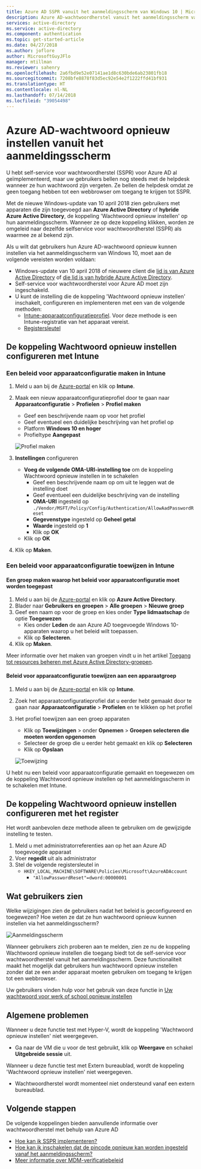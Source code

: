```yaml
---
title: Azure AD SSPR vanuit het aanmeldingsscherm van Windows 10 | Microsoft Docs
description: Azure AD-wachtwoordherstel vanuit het aanmeldingsscherm van Windows 10 configureren en Ik ben mijn pincode vergeten
services: active-directory
ms.service: active-directory
ms.component: authentication
ms.topic: get-started-article
ms.date: 04/27/2018
ms.author: joflore
author: MicrosoftGuyJFlo
manager: mtillman
ms.reviewer: sahenry
ms.openlocfilehash: 2a6fbd9e52e07141ae1d8c630bde6ab23801fb18
ms.sourcegitcommit: 7208bfe8878f83d5ec92e54e2f1222ffd41bf931
ms.translationtype: HT
ms.contentlocale: nl-NL
ms.lasthandoff: 07/14/2018
ms.locfileid: "39054498"
---
```

# <a name="azure-ad-password-reset-from-the-login-screen"></a>Azure AD-wachtwoord opnieuw instellen vanuit het aanmeldingsscherm

U hebt self-service voor wachtwoordherstel (SSPR) voor Azure AD al geïmplementeerd, maar uw gebruikers bellen nog steeds met de helpdesk wanneer ze hun wachtwoord zijn vergeten. Ze bellen de helpdesk omdat ze geen toegang hebben tot een webbrowser om toegang te krijgen tot SSPR.

Met de nieuwe Windows-update van 10 april 2018 zien gebruikers met apparaten die zijn toegevoegd aan **Azure Active Directory** of **hybride Azure Active Directory**, de koppeling 'Wachtwoord opnieuw instellen' op hun aanmeldingsscherm. Wanneer ze op deze koppeling klikken, worden ze omgeleid naar dezelfde selfservice voor wachtwoordherstel (SSPR) als waarmee ze al bekend zijn.

Als u wilt dat gebruikers hun Azure AD-wachtwoord opnieuw kunnen instellen via het aanmeldingsscherm van Windows 10, moet aan de volgende vereisten worden voldaan:

* Windows-update van 10 april 2018 of nieuwere client die [lid is van Azure Active Directory](../device-management-azure-portal.md) of [die lid is van hybride Azure Active Directory](../device-management-hybrid-azuread-joined-devices-setup.md).
* Self-service voor wachtwoordherstel voor Azure AD moet zijn ingeschakeld.
* U kunt de instelling die de koppeling 'Wachtwoord opnieuw instellen' inschakelt, configureren en implementeren met een van de volgende methoden:
   * [Intune-apparaatconfiguratieprofiel](tutorial-sspr-windows.md#configure-reset-password-link-using-intune). Voor deze methode is een Intune-registratie van het apparaat vereist.
   * [Registersleutel](tutorial-sspr-windows.md#configure-reset-password-link-using-the-registry)

## <a name="configure-reset-password-link-using-intune"></a>De koppeling Wachtwoord opnieuw instellen configureren met Intune

### <a name="create-a-device-configuration-policy-in-intune"></a>Een beleid voor apparaatconfiguratie maken in Intune

1. Meld u aan bij de [Azure-portal](https://portal.azure.com) en klik op **Intune**.
2. Maak een nieuw apparaatconfiguratieprofiel door te gaan naar **Apparaatconfiguratie** > **Profielen** > **Profiel maken**
   * Geef een beschrijvende naam op voor het profiel
   * Geef eventueel een duidelijke beschrijving van het profiel op
   * Platform **Windows 10 en hoger**
   * Profieltype **Aangepast**

   ![Profiel maken][CreateProfile]

3. **Instellingen** configureren
   * **Voeg de volgende OMA-URI-instelling toe** om de koppeling Wachtwoord opnieuw instellen in te schakelen
      * Geef een beschrijvende naam op om uit te leggen wat de instelling doet
      * Geef eventueel een duidelijke beschrijving van de instelling
      * **OMA-URI** ingesteld op `./Vendor/MSFT/Policy/Config/Authentication/AllowAadPasswordReset`
      * **Gegevenstype** ingesteld op **Geheel getal**
      * **Waarde** ingesteld op **1**
      * Klik op **OK**
   * Klik op **OK**
4. Klik op **Maken**.

### <a name="assign-a-device-configuration-policy-in-intune"></a>Een beleid voor apparaatconfiguratie toewijzen in Intune

#### <a name="create-a-group-to-apply-device-configuration-policy-to"></a>Een groep maken waarop het beleid voor apparaatconfiguratie moet worden toegepast

1. Meld u aan bij de [Azure-portal](https://portal.azure.com) en klik op **Azure Active Directory**.
2. Blader naar **Gebruikers en groepen** > **Alle groepen** > **Nieuwe groep**
3. Geef een naam op voor de groep en kies onder **Type lidmaatschap** de optie **Toegewezen**
   * Kies onder **Leden** de aan Azure AD toegevoegde Windows 10-apparaten waarop u het beleid wilt toepassen.
   * Klik op **Selecteren**.
4. Klik op **Maken**.

Meer informatie over het maken van groepen vindt u in het artikel [Toegang tot resources beheren met Azure Active Directory-groepen](../fundamentals/active-directory-manage-groups.md).

#### <a name="assign-device-configuration-policy-to-device-group"></a>Beleid voor apparaatconfiguratie toewijzen aan een apparaatgroep

1. Meld u aan bij de [Azure-portal](https://portal.azure.com) en klik op **Intune**.
2. Zoek het apparaatconfiguratieprofiel dat u eerder hebt gemaakt door te gaan naar **Apparaatconfiguratie** > **Profielen** en te klikken op het profiel
3. Het profiel toewijzen aan een groep apparaten 
   * Klik op **Toewijzingen** > onder **Opnemen** > **Groepen selecteren die moeten worden opgenomen**
   * Selecteer de groep die u eerder hebt gemaakt en klik op **Selecteren**
   * Klik op **Opslaan**

   ![Toewijzing][Assignment]

U hebt nu een beleid voor apparaatconfiguratie gemaakt en toegewezen om de koppeling Wachtwoord opnieuw instellen op het aanmeldingsscherm in te schakelen met Intune.

## <a name="configure-reset-password-link-using-the-registry"></a>De koppeling Wachtwoord opnieuw instellen configureren met het register

Het wordt aanbevolen deze methode alleen te gebruiken om de gewijzigde instelling te testen.

1. Meld u met administratorreferenties aan op het aan Azure AD toegevoegde apparaat
2. Voer **regedit** uit als administrator
3. Stel de volgende registersleutel in
   * `HKEY_LOCAL_MACHINE\SOFTWARE\Policies\Microsoft\AzureADAccount`
      * `"AllowPasswordReset"=dword:00000001`

## <a name="what-do-users-see"></a>Wat gebruikers zien

Welke wijzigingen zien de gebruikers nadat het beleid is geconfigureerd en toegewezen? Hoe weten ze dat ze hun wachtwoord opnieuw kunnen instellen via het aanmeldingsscherm?

![Aanmeldingsscherm][LoginScreen]

Wanneer gebruikers zich proberen aan te melden, zien ze nu de koppeling Wachtwoord opnieuw instellen die toegang biedt tot de self-service voor wachtwoordherstel vanuit het aanmeldingsscherm. Deze functionaliteit maakt het mogelijk dat gebruikers hun wachtwoord opnieuw instellen zonder dat ze een ander apparaat moeten gebruiken om toegang te krijgen tot een webbrowser.

Uw gebruikers vinden hulp voor het gebruik van deze functie in [Uw wachtwoord voor werk of school opnieuw instellen](../user-help/active-directory-passwords-update-your-own-password.md#reset-password-at-sign-in)

## <a name="common-issues"></a>Algemene problemen

Wanneer u deze functie test met Hyper-V, wordt de koppeling 'Wachtwoord opnieuw instellen' niet weergegeven.

* Ga naar de VM die u voor de test gebruikt, klik op **Weergave** en schakel **Uitgebreide sessie** uit.

Wanneer u deze functie test met Extern bureaublad, wordt de koppeling 'Wachtwoord opnieuw instellen' niet weergegeven.

* Wachtwoordherstel wordt momenteel niet ondersteund vanaf een extern bureaublad.

## <a name="next-steps"></a>Volgende stappen

De volgende koppelingen bieden aanvullende informatie over wachtwoordherstel met behulp van Azure AD

* [Hoe kan ik SSPR implementeren?](howto-sspr-deployment.md)
* [Hoe kan ik inschakelen dat de pincode opnieuw kan worden ingesteld vanaf het aanmeldingsscherm?](https://docs.microsoft.com/intune/device-windows-pin-reset)
* [Meer informatie over MDM-verificatiebeleid](https://docs.microsoft.com/windows/client-management/mdm/policy-csp-authentication)

[CreateProfile]: ./media/tutorial-sspr-windows/create-profile.png "Een Intune-apparaatconfiguratieprofiel maken om de koppeling Wachtwoord opnieuw instellen op het aanmeldingsscherm van Windows 10 in te schakelen"
[Assignment]: ./media/tutorial-sspr-windows/profile-assignment.png "Intune-beleid voor apparaatconfiguratie toewijzen aan een groep Windows 10-apparaten"
[LoginScreen]: ./media/tutorial-sspr-windows/logon-reset-password.png "De koppeling Wachtwoord opnieuw instellen op het aanmeldingsscherm van Windows 10"
